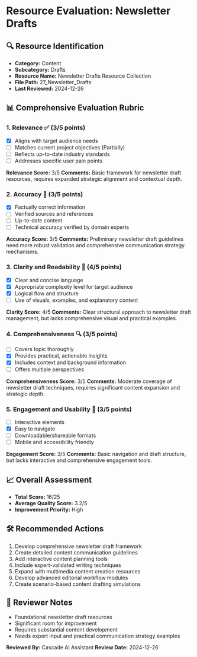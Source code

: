 # Resource Evaluation: Newsletter Drafts

## 🔍 Resource Identification
- **Category:** Content
- **Subcategory:** Drafts
- **Resource Name:** Newsletter Drafts Resource Collection
- **File Path:** 27_Newsletter_Drafts
- **Last Reviewed:** 2024-12-26

## 📊 Comprehensive Evaluation Rubric

### 1. Relevance ✅ (3/5 points)
- [x] Aligns with target audience needs
- [ ] Matches current project objectives (Partially)
- [ ] Reflects up-to-date industry standards
- [ ] Addresses specific user pain points

**Relevance Score:** 3/5
**Comments:** Basic framework for newsletter draft resources, requires expanded strategic alignment and contextual depth.

### 2. Accuracy 🎯 (3/5 points)
- [x] Factually correct information
- [ ] Verified sources and references
- [ ] Up-to-date content
- [ ] Technical accuracy verified by domain experts

**Accuracy Score:** 3/5
**Comments:** Preliminary newsletter draft guidelines need more robust validation and comprehensive communication strategy mechanisms.

### 3. Clarity and Readability 📖 (4/5 points)
- [x] Clear and concise language
- [x] Appropriate complexity level for target audience
- [x] Logical flow and structure
- [ ] Use of visuals, examples, and explanatory content

**Clarity Score:** 4/5
**Comments:** Clear structural approach to newsletter draft management, but lacks comprehensive visual and practical examples.

### 4. Comprehensiveness 🔍 (3/5 points)
- [ ] Covers topic thoroughly
- [x] Provides practical, actionable insights
- [x] Includes context and background information
- [ ] Offers multiple perspectives

**Comprehensiveness Score:** 3/5
**Comments:** Moderate coverage of newsletter draft techniques, requires significant content expansion and strategic depth.

### 5. Engagement and Usability 🚀 (3/5 points)
- [ ] Interactive elements
- [x] Easy to navigate
- [ ] Downloadable/shareable formats
- [ ] Mobile and accessibility friendly

**Engagement Score:** 3/5
**Comments:** Basic navigation and draft structure, but lacks interactive and comprehensive engagement tools.

## 📈 Overall Assessment
- **Total Score:** 16/25
- **Average Quality Score:** 3.2/5
- **Improvement Priority:** High

## 🛠 Recommended Actions
1. Develop comprehensive newsletter draft framework
2. Create detailed content communication guidelines
3. Add interactive content planning tools
4. Include expert-validated writing techniques
5. Expand with multimedia content creation resources
6. Develop advanced editorial workflow modules
7. Create scenario-based content drafting simulations

## 🔔 Reviewer Notes
- Foundational newsletter draft resources
- Significant room for improvement
- Requires substantial content development
- Needs expert input and practical communication strategy examples

**Reviewed By:** Cascade AI Assistant
**Review Date:** 2024-12-26

